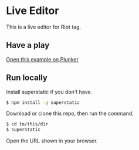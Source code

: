# Live Editor

This is a live editor for Riot tag.

## Have a play

[Open this example on Plunker](http://riot.js.org/examples/plunker/?app=live-editor)

## Run locally

Install superstatic if you don't have.

```bash
$ npm install -g superstatic
```

Download or clone this repo, then run the command.

```bash
$ cd to/this/dir
$ superstatic
```

Open the URL shown in your browser.

